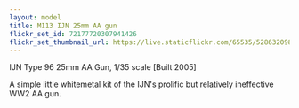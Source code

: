```yaml
---
layout: model
title: M113 IJN 25mm AA gun
flickr_set_id: 72177720307941426
flickr_set_thumbnail_url: https://live.staticflickr.com/65535/52863209841_02b497aca5_m.jpg
---
```


IJN Type 96 25mm AA Gun, 1/35 scale
[Built 2005]

A simple little whitemetal kit of the IJN&#39;s prolific but relatively ineffective WW2 AA gun.


